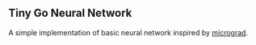 ## Tiny Go Neural Network

A simple implementation of basic neural network inspired by [micrograd](https://github.com/karpathy/micrograd).

